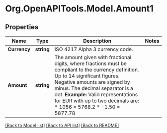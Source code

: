 # Org.OpenAPITools.Model.Amount1

## Properties

Name | Type | Description | Notes
------------ | ------------- | ------------- | -------------
**Currency** | **string** | ISO 4217 Alpha 3 currency code.  | 
**Amount** | **string** | The amount given with fractional digits, where fractions must be compliant to the currency definition. Up to 14 significant figures. Negative amounts are signed by minus. The decimal separator is a dot.  **Example:** Valid representations for EUR with up to two decimals are:    * 1056   * 5768.2   * -1.50   * 5877.78  | 

[[Back to Model list]](../README.md#documentation-for-models) [[Back to API list]](../README.md#documentation-for-api-endpoints) [[Back to README]](../README.md)

